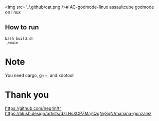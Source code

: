 <img src="./.github/cat.png /># AC-godmode-linux
assaultcube godmode on linux<br>
## How to run
`bash build.sh`<br>
`./main`<br>
# Note
You need cargo, g++, and xdotool
# Thank you
https://github.com/neg4n/tr<br>
https://blush.design/artists/dzLHsXCPZMaj1QgNySgN/mariana-gonzalez<br>
